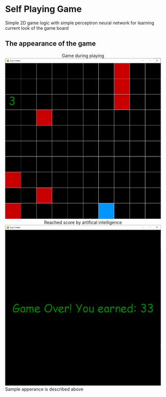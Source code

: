 # Self Playing Game
Simple 2D game logic with simple perceptron neural network for learning current look of the game board

## The appearance of the game
<div align="center">
Game during playing
<img src="REPOSITORY_IMAGES/game_looks.png"/>
Reached score by artifical intelligence
<img src="REPOSITORY_IMAGES/game_looks2.png"/>
</div>
 Sample apperance is described above
<br>

